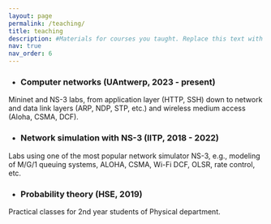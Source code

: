 ```yaml
---
layout: page
permalink: /teaching/
title: teaching
description: #Materials for courses you taught. Replace this text with your description.
nav: true
nav_order: 6
---
```


- ### Computer networks (UAntwerp, 2023 - present)
Mininet and NS-3 labs, from application layer (HTTP, SSH) down to network and data link layers (ARP, NDP, STP, etc.) and wireless medium access (Aloha, CSMA, DCF).

- ### Network simulation with NS-3 (IITP, 2018 - 2022)
Labs using one of the most popular network simulator NS-3, e.g., modeling of M/G/1 queuing systems, ALOHA, CSMA, Wi-Fi DCF, OLSR, rate control, etc.

- ### Probability theory (HSE, 2019)
Practical classes for 2nd year students of Physical department.